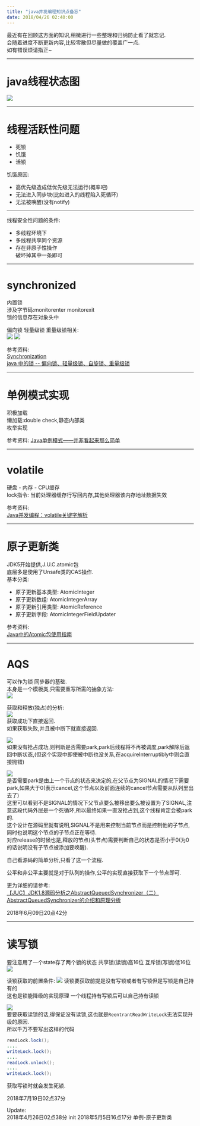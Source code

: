 ```yaml
---
title: "java并发编程知识点备忘"
date: 2018/04/26 02:40:00
---
```

最近有在回顾这方面的知识,稍微进行一些整理和归纳防止看了就忘记.  
会随着进度不断更新内容,比较零散但尽量做的覆盖广一点.  
如有错误烦请指正~

---
# java线程状态图
![](/images/1244488-20180426021937095-779874420.png)

---
# 线程活跃性问题
- 死锁
- 饥饿
- 活锁  

饥饿原因:  
- 高优先级造成低优先级无法运行(概率吧)
- 无法进入同步块(比如进入的线程陷入死循环)
- 无法被唤醒(没有notify)

---
线程安全性问题的条件:
- 多线程环境下
- 多线程共享同个资源
- 存在非原子性操作  
破坏掉其中一条即可 

---  
# synchronized  
内置锁  
涉及字节码:monitorenter monitorexit  
锁的信息存在对象头中

偏向锁 轻量级锁 重量级锁相关:  
![](/images/1244488-20180426022827527-266095883.png)
![](/images/1244488-20180426022837940-1764731172.png)

参考资料:  
[Synchronization](https://wiki.openjdk.java.net/display/HotSpot/Synchronization)  
[java 中的锁 -- 偏向锁、轻量级锁、自旋锁、重量级锁](https://blog.csdn.net/zqz_zqz/article/details/70233767)

---  
# 单例模式实现
积极加载  
懒加载:double check,静态内部类  
枚举实现  

参考资料:
[Java单例模式——并非看起来那么简单](https://blog.csdn.net/goodlixueyong/article/details/51935526)  

---  
# volatile  
硬盘 - 内存 - CPU缓存  
lock指令: 当前处理器缓存行写回内存,其他处理器该内存地址数据失效  

参考资料:  
[Java并发编程：volatile关键字解析](http://www.importnew.com/18126.html)  

---  
# 原子更新类  
JDK5开始提供,J.U.C.atomic包  
底层多是使用了Unsafe类的CAS操作.  
基本分类:  
- 原子更新基本类型: AtomicInteger
- 原子更新数组: AtomicIntegerArray  
- 原子更新引用类型: AtomicReference
- 原子更新字段: AtomicIntegerFieldUpdater  

参考资料:  
[Java中的Atomic包使用指南](http://ifeve.com/java-atomic/)  

---  
# AQS  
可以作为锁 同步器的基础.  
本身是一个模板类,只需要重写所需的抽象方法:  
![](/images/1244488-20180609201705069-2063211362.png)  

获取和释放(独占)的分析:  
![](/images/1244488-20180609201936193-1665209808.png)  
获取成功下直接返回.  
如果获取失败,并且被中断下就直接返回.  

![](/images/1244488-20180609202057443-79184992.png)  
如果没有抢占成功,则判断是否需要park,park后线程将不再被调度,park解除后返回中断状态,(但这个实现中即使被中断也没关系,在acquireInterruptibly中则会直接抛错)  

![](/images/1244488-20180609203155633-1825835499.png)  
是否需要park是由上一个节点的状态来决定的,在父节点为SIGNAL的情况下需要park,如果大于0(表示cancel,这个节点以及前面连续的cancel节点需要从队列里出去了)  
这里可以看到不是SIGNAL的情况下父节点要么被移出要么被设置为了SIGNAL,注意这段代码外层是一个死循环,所以最终如果一直没抢占到,这个线程肯定会被park的.  
这个设计在源码里就有说明,SIGNAL不是用来控制当前节点而是控制他的子节点,同时也说明这个节点的子节点正在等待.    
对应release的时候也是,释放的节点(头节点)需要判断自己的状态是否小于0(为0的话说明没有子节点被添加要唤醒).  

自己看源码的简单分析,只看了这一个流程.    

公平和非公平主要就是对于队列的操作,公平的实现直接获取下一个节点即可.  

更为详细的请参考:  
[【JUC】JDK1.8源码分析之AbstractQueuedSynchronizer（二）]("https://www.cnblogs.com/leesf456/p/5350186.html")  
[AbstractQueuedSynchronizer的介绍和原理分析]("http://ifeve.com/introduce-abstractqueuedsynchronizer/")  


2018年6月09日20点42分

---  

# 读写锁  
要注意用了一个state存了两个锁的状态 共享锁(读锁)高16位 互斥锁(写锁)低16位   
![](/images/1244488-20180719022157877-172838333.png)

读锁获取的前置条件:
![](/images/1244488-20180719022316487-1653952882.png)
读锁要获取前提是没有写锁或者有写锁但是写锁是自己持有的  
这也是锁能降级的实现原理 一个线程持有写锁后可以自己持有读锁  

![](/images/1244488-20180719022519821-1742436118.png)  
要要获取读锁的话,得保证没有读锁,这也就是`ReentrantReadWriteLock`无法实现升级的原因.  
所以千万不要写出这样的代码
```java
readLock.lock();
....
writeLock.lock();
....
readLock.unlock();
....
writeLock.lock();
```  

获取写锁时就会发生死锁.   
 
2018年7月19日02点37分





Update:  
2018年4月26日02点38分 init
2018年5月5日16点17分 单例-原子更新类
